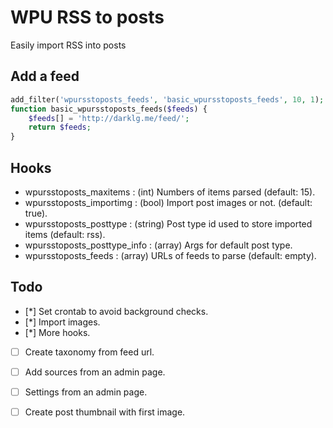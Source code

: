 # WPU RSS to posts

Easily import RSS into posts

Add a feed
---

```php
add_filter('wpursstoposts_feeds', 'basic_wpursstoposts_feeds', 10, 1);
function basic_wpursstoposts_feeds($feeds) {
    $feeds[] = 'http://darklg.me/feed/';
    return $feeds;
}
```

Hooks
---

* wpursstoposts_maxitems : (int) Numbers of items parsed (default: 15).
* wpursstoposts_importimg : (bool) Import post images or not. (default: true).
* wpursstoposts_posttype : (string) Post type id used to store imported items (default: rss).
* wpursstoposts_posttype_info : (array) Args for default post type.
* wpursstoposts_feeds : (array) URLs of feeds to parse (default: empty).


Todo
---

* [*] Set crontab to avoid background checks.
* [*] Import images.
* [*] More hooks.
* [ ] Create taxonomy from feed url.
* [ ] Add sources from an admin page.
* [ ] Settings from an admin page.
* [ ] Create post thumbnail with first image.

